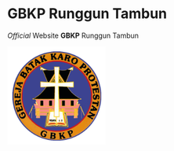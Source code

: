 # GBKP Runggun Tambun
*Official* Website **GBKP** Runggun Tambun
<br>

 <img src="./public/img/logo-gbkp.png" width="200">

<br> 
<br>
